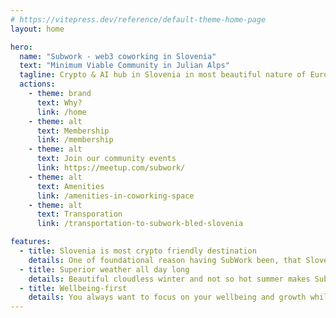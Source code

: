 ```yaml
---
# https://vitepress.dev/reference/default-theme-home-page
layout: home

hero:
  name: "Subwork - web3 coworking in Slovenia"
  text: "Minimum Viable Community in Julian Alps"
  tagline: Crypto & AI hub in Slovenia in most beautiful nature of Europe
  actions:
    - theme: brand
      text: Why?
      link: /home
    - theme: alt
      text: Membership
      link: /membership
    - theme: alt
      text: Join our community events
      link: https://meetup.com/subwork/
    - theme: alt
      text: Amenities
      link: /amenities-in-coworking-space
    - theme: alt
      text: Transporation
      link: /transportation-to-subwork-bled-slovenia

features:
  - title: Slovenia is most crypto friendly destination
    details: One of foundational reason having SubWork been, that Slovenia is home of Bitstamp and Elly POS.
  - title: Superior weather all day long
    details: Beautiful cloudless winter and not so hot summer makes Subwork perfect destination for your long-term stay focusing on your productivity
  - title: Wellbeing-first
    details: You always want to focus on your wellbeing and growth while staying sharp focused on your delivery? We are your choice!
---
```


